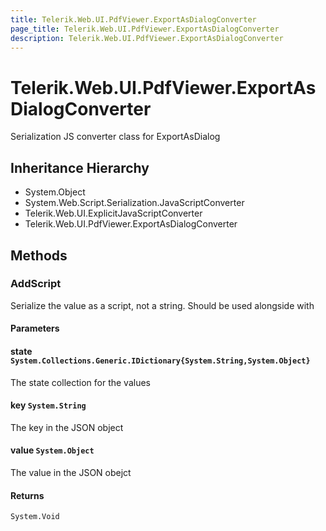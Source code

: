 ```yaml
---
title: Telerik.Web.UI.PdfViewer.ExportAsDialogConverter
page_title: Telerik.Web.UI.PdfViewer.ExportAsDialogConverter
description: Telerik.Web.UI.PdfViewer.ExportAsDialogConverter
---
```


# Telerik.Web.UI.PdfViewer.ExportAsDialogConverter

Serialization JS converter class for ExportAsDialog

## Inheritance Hierarchy

* System.Object
* System.Web.Script.Serialization.JavaScriptConverter
* Telerik.Web.UI.ExplicitJavaScriptConverter
* Telerik.Web.UI.PdfViewer.ExportAsDialogConverter

## Methods

###  AddScript

Serialize the value as a script, not a string. Should be used alongside with

#### Parameters

#### state `System.Collections.Generic.IDictionary{System.String,System.Object}`

The state collection for the values

#### key `System.String`

The key in the JSON object

#### value `System.Object`

The value in the JSON obejct

#### Returns

`System.Void` 

